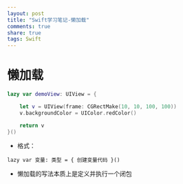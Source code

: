 ```yaml
---
layout: post
title: "Swift学习笔记-懒加载"
comments: true
share: true
tags: Swift
---
```


# 懒加载

```swift
lazy var demoView: UIView = {

    let v = UIView(frame: CGRectMake(10, 10, 100, 100))
    v.backgroundColor = UIColor.redColor()

    return v
}()
```

* 格式：

```
lazy var 变量: 类型 = { 创建变量代码 }()
```

* 懒加载的写法本质上是定义并执行一个闭包




